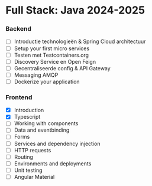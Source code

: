 # Full Stack: Java 2024-2025
### Backend
- [ ]  Introductie technologieën & Spring Cloud architectuur
- [ ]  Setup your first micro services
- [ ]  Testen met Testcontainers.org
- [ ]  Discovery Service en Open Feign
- [ ]  Gecentraliseerde config & API Gateway
- [ ]  Messaging AMQP
- [ ]  Dockerize your application

### Frontend
- [x] Introduction
- [x] Typescript
- [ ] Working with components
- [ ] Data and eventbinding
- [ ] Forms
- [ ] Services and dependency injection
- [ ] HTTP requests
- [ ] Routing
- [ ] Environments and deployments
- [ ] Unit testing
- [ ] Angular Material
